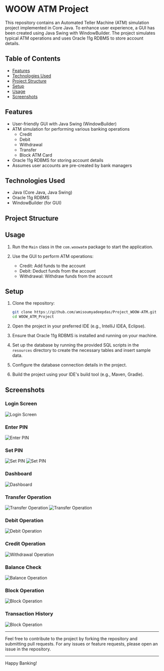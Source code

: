# WOOW ATM Project

This repository contains an Automated Teller Machine (ATM) simulation project implemented in Core Java. To enhance user experience, a GUI has been created using Java Swing with WindowBuilder. The project simulates typical ATM operations and uses Oracle 11g RDBMS to store account details.

## Table of Contents

- [Features](#features)
- [Technologies Used](#technologies-used)
- [Project Structure](#project-structure)
- [Setup](#setup)
- [Usage](#usage)
- [Screenshots](#screenshots)

## Features

- User-friendly GUI with Java Swing (WindowBuilder)
- ATM simulation for performing various banking operations
  - Credit
  - Debit
  - Withdrawal
  - Transfer
  - Block ATM Card
- Oracle 11g RDBMS for storing account details
- Assumes user accounts are pre-created by bank managers

## Technologies Used

- Java (Core Java, Java Swing)
- Oracle 11g RDBMS
- WindowBuilder (for GUI)

## Project Structure

## Usage

1. Run the `Main` class in the `com.woowatm` package to start the application.

2. Use the GUI to perform ATM operations:
   - Credit: Add funds to the account
   - Debit: Deduct funds from the account
   - Withdrawal: Withdraw funds from the account

## Setup

1. Clone the repository:

    ```bash
    git clone https://github.com/amisoumyadeepdas/Project_WOOW-ATM.git
    cd WOOW_ATM_Project
    ```

2. Open the project in your preferred IDE (e.g., IntelliJ IDEA, Eclipse).

3. Ensure that Oracle 11g RDBMS is installed and running on your machine.

4. Set up the database by running the provided SQL scripts in the `resources` directory to create the necessary tables and insert sample data.

5. Configure the database connection details in the project.

6. Build the project using your IDE's build tool (e.g., Maven, Gradle).

## Screenshots

### Login Screen

![Login Screen](https://github.com/user-attachments/assets/fad043b6-d89d-4559-a273-d5fd7c81ea22)

### Enter PIN

![Enter PIN](https://github.com/user-attachments/assets/6fc057df-5f4d-4a8a-a3c0-75e44c72fc77)

### Set PIN

![Set PIN](https://github.com/user-attachments/assets/d5835f10-80fb-401c-aaab-16b88e8f25a8)
![Set PIN](https://github.com/user-attachments/assets/29b8568d-ef22-4eaf-aa1f-fbb3479b548c)

### Dashboard

![Dashboard](https://github.com/user-attachments/assets/3328cef9-58d0-4da3-b7d8-ae66381aa2f3)

### Transfer Operation

![Transfer Operation](https://github.com/user-attachments/assets/94b7dbff-1fb8-4f89-a494-4d4ef65706ec)
![Transfer Operation](https://github.com/user-attachments/assets/c4350382-5657-43d6-8f2a-f15623fee41f)

### Debit Operation

![Debit Operation](https://github.com/user-attachments/assets/9f13badc-f62a-459b-ae67-fd061d9909b8)

### Credit Operation

![Withdrawal Operation](https://github.com/user-attachments/assets/60117625-6b11-4abc-a62f-a2054d1a929a)

### Balance Check

![Balance Operation](https://github.com/user-attachments/assets/bdc69fdf-817c-4ae2-b001-7f1d1bb7e1fc)

### Block Operation

![Block Operation](https://github.com/user-attachments/assets/8393034b-3a01-4e41-9a4c-0c256d338e50)

### Transaction History

![Block Operation](https://github.com/user-attachments/assets/9799f596-4f20-4521-9f1d-548565379139)


---

Feel free to contribute to the project by forking the repository and submitting pull requests. For any issues or feature requests, please open an issue in the repository.

---

Happy Banking!
